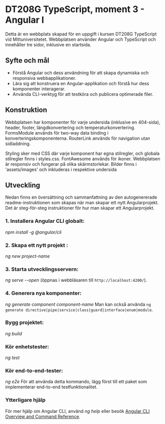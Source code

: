 # DT208G TypeScript, moment 3 - Angular I

Detta är en webbplats skapad för en uppgift i kursen DT208G TypeScript vid Mittuniversitetet.
Webbplatsen använder Angular och TypeScript och innehåller tre sidor, inklusive en startsida.

## Syfte och mål
- Förstå Angular och dess användning för att skapa dynamiska och responsiva webbapplikationer.
- Lära sig att konstruera en Angular-applikation och förstå hur dess komponenter interagerar.
- Använda CLI-verktyg för att testköra och publicera optimerade filer.

## Konstruktion
Webbplatsen har komponenter för varje undersida (inklusive en 404-sida), header, footer, längdkonvertering och temperaturkonvertering. FormsModule används för two-way data binding i konverteringskomponenterna. RouterLink används för navigation utan sidladdning.

Styling sker med CSS där varje komponent har egna stilregler, och globala stilregler finns i styles.css. FontAwesome används för ikoner. Webbplatsen är responsiv och fungerar på olika skärmstorlekar. Bilder finns i 'assets/images' och inkluderas i respektive undersida

## Utveckling
Nedan finns en översättning och sammanfattning av den autogenererade readme-instruktionen som skapas när man skapar ett nytt Angularprojekt.
Det är steg-för-steg instruktioner för hur man skapar ett Angularprojekt.

### 1. Installera Angular CLI globalt:
_npm install -g @angular/cli_

### 2. Skapa ett nytt projekt :
_ng new project-name_

### 3. Starta utvecklingsservern:
_ng serve --open_ (öppnas i webbläsaren till `http://localhost:4200/`).

### 4. Generera nya komponenter:
_ng generate component component-name_
Man kan också använda `ng generate directive|pipe|service|class|guard|interface|enum|module`.

### Bygg projektet:
_ng build_

### Kör enhetstester:
_ng test_

### Kör end-to-end-tester:
_ng e2e_
För att använda detta kommando, lägg först till ett paket som implementerar end-to-end testfunktionalitet.

### Ytterligare hjälp
För mer hjälp om Angular CLI, använd _ng help_ eller besök [Angular CLI Overview and Command Reference](https://angular.io/cli).


